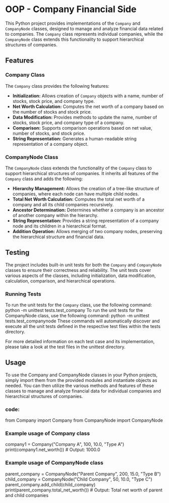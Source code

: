 # OOP - Company Financial Side

This Python project provides implementations of the `Company` and `CompanyNode` classes, designed to manage and analyze financial data related to companies. The `Company` class represents individual companies, while the `CompanyNode` class extends this functionality to support hierarchical structures of companies.

## Features

### Company Class

The `Company` class provides the following features:

- **Initialization:** Allows creation of `Company` objects with a name, number of stocks, stock price, and company type.
- **Net Worth Calculation:** Computes the net worth of a company based on the number of stocks and stock price.
- **Data Modification:** Provides methods to update the name, number of stocks, stock price, and company type of a company.
- **Comparison:** Supports comparison operations based on net value, number of stocks, and stock price.
- **String Representation:** Generates a human-readable string representation of a company object.

### CompanyNode Class

The `CompanyNode` class extends the functionality of the `Company` class to support hierarchical structures of companies. It inherits all features of the `Company` class and adds the following:

- **Hierarchy Management:** Allows the creation of a tree-like structure of companies, where each node can have multiple child nodes.
- **Total Net Worth Calculation:** Computes the total net worth of a company and all its child companies recursively.
- **Ancestor Determination:** Determines whether a company is an ancestor of another company within the hierarchy.
- **String Representation:** Provides a string representation of a company node and its children in a hierarchical format.
- **Addition Operation:** Allows merging of two company nodes, preserving the hierarchical structure and financial data.

## Testing

The project includes built-in unit tests for both the `Company` and `CompanyNode` classes to ensure their correctness and reliability. The unit tests cover various aspects of the classes, including initialization, data modification, calculation, comparison, and hierarchical operations.

### Running Tests

To run the unit tests for the `Company` class, use the following command:
python -m unittest tests.test_company
To run the unit tests for the CompanyNode class, use the following command:
python -m unittest tests.test_companynode
These commands will automatically discover and execute all the unit tests defined in the respective test files within the tests directory.

For more detailed information on each test case and its implementation, please take a look at the test files in the unittest directory.
## Usage
To use the Company and CompanyNode classes in your Python projects, simply import them from the provided modules and instantiate objects as needed. You can then utilize the various methods and features of these classes to manage and analyze financial data for individual companies and hierarchical structures of companies.

### **code:**

from Company import Company
from CompanyNode import CompanyNode

### Example usage of Company class

company1 = Company("Company A", 100, 10.0, "Type A")
print(company1.net_worth())  # Output: 1000.0

### Example usage of CompanyNode class

parent_company = CompanyNode("Parent Company", 200, 15.0, "Type B")
child_company = CompanyNode("Child Company", 50, 10.0, "Type C")
parent_company.add_child(child_company)
print(parent_company.total_net_worth())  # Output: Total net worth of parent and child companies


